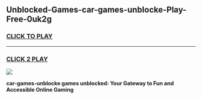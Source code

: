 
## Unblocked-Games-car-games-unblocke-Play-Free-0uk2g
<h3>
<a href="https://premium76.site?title=car-games-unblocke&ref=23A">CLICK TO PLAY</a></h3>
<hr>

<h3>
<a href="https://premium76.site?title=car-games-unblocke&ref=23A">CLICK 2 PLAY</a>
  
</h3>

<a href="https://premium76.site?title=car-games-unblocke&ref=23A"><img src="https://clearcache.store/games.png"></a>


**car-games-unblocke games unblocked: Your Gateway to Fun and Accessible Online Gaming**
